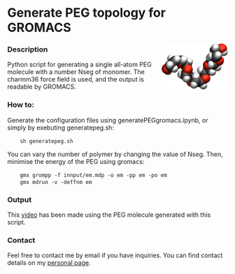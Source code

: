 # Generate PEG topology for GROMACS

<img align="right" width="30%" src="PEG.png">

### Description

Python script for generating a single all-atom PEG molecule with a number Nseg of monomer. The charmm36 force field is used, and the output is readable by GROMACS.

### How to:

Generate the configuration files using generatePEGgromacs.ipynb, or simply by exebuting generatepeg.sh:

```
    sh generatepeg.sh
```
You can vary the number of polymer by changing the value of Nseg. Then, minimise the energy of the PEG using gromacs:

```
    gmx grompp -f innput/em.mdp -o em -pp em -po em
    gmx mdrun -v -deffnm em
```

### Output

This [video](https://www.youtube.com/watch?v=8ldIHP175TI) has been made using the PEG molecule generated with this script.

### Contact

Feel free to contact me by email if you have inquiries. You can find contact details on my [personal page](https://simongravelle.github.io/).

